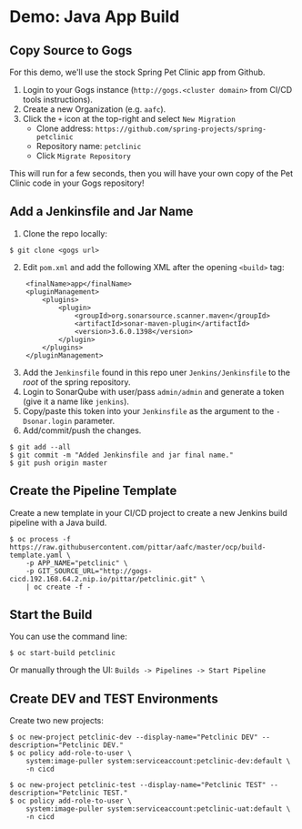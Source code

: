 # Demo: Java App Build

## Copy Source to Gogs

For this demo, we'll use the stock Spring Pet Clinic app from Github.

1. Login to your Gogs instance (`http://gogs.<cluster domain>` from CI/CD tools instructions).
2. Create a new Organization (e.g. `aafc`).
3. Click the `+` icon at the top-right and select `New Migration`
    * Clone address: `https://github.com/spring-projects/spring-petclinic`
    * Repository name: `petclinic`
    * Click `Migrate Repository`

This will run for a few seconds, then you will have your own copy of the Pet Clinic code in your Gogs repository!

## Add a Jenkinsfile and Jar Name

1. Clone the repo locally:
```
$ git clone <gogs url>
```
2. Edit `pom.xml` and add the following XML after the opening `<build>` tag:
```
    <finalName>app</finalName>
    <pluginManagement>
        <plugins>
            <plugin>
                <groupId>org.sonarsource.scanner.maven</groupId>
                <artifactId>sonar-maven-plugin</artifactId>
                <version>3.6.0.1398</version>
            </plugin>
        </plugins>
    </pluginManagement>
```
3. Add the `Jenkinsfile` found in this repo uner `Jenkins/Jenkinsfile` to the *root* of the spring repository.
4. Login to SonarQube with user/pass `admin/admin` and generate a token (give it a name like `jenkins`).
5. Copy/paste this token into your `Jenkinsfile` as the argument to the `-Dsonar.login` parameter.
4. Add/commit/push the changes.
```
$ git add --all
$ git commit -m "Added Jenkinsfile and jar final name."
$ git push origin master
```

## Create the Pipeline Template

Create a new template in your CI/CD project to create a new Jenkins build pipeline with a Java build.

```
$ oc process -f https://raw.githubusercontent.com/pittar/aafc/master/ocp/build-template.yaml \
    -p APP_NAME="petclinic" \
    -p GIT_SOURCE_URL="http://gogs-cicd.192.168.64.2.nip.io/pittar/petclinic.git" \
    | oc create -f -
```

## Start the Build

You can use the command line:
```
$ oc start-build petclinic
```

Or manually through the UI:
`Builds -> Pipelines -> Start Pipeline`

## Create DEV and TEST Environments

Create two new projects:
```
$ oc new-project petclinic-dev --display-name="Petclinic DEV" --description="Petclinic DEV."
$ oc policy add-role-to-user \
    system:image-puller system:serviceaccount:petclinic-dev:default \
    -n cicd

$ oc new-project petclinic-test --display-name="Petclinic TEST" --description="Petclinic TEST."
$ oc policy add-role-to-user \
    system:image-puller system:serviceaccount:petclinic-uat:default \
    -n cicd
```